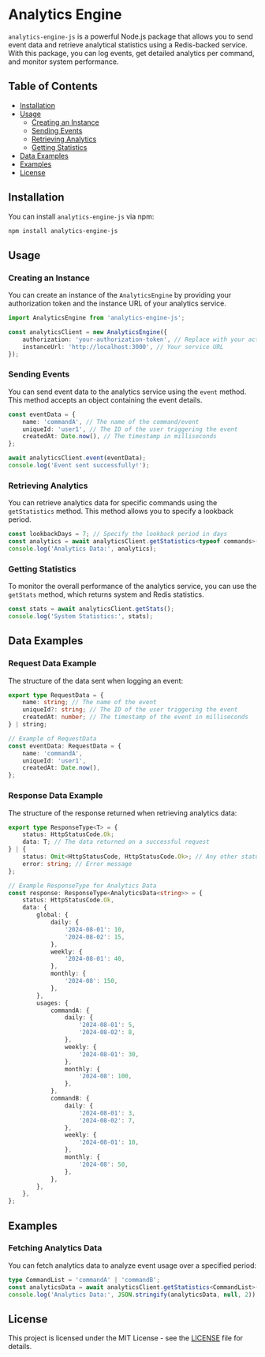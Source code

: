 # Analytics Engine

`analytics-engine-js` is a powerful Node.js package that allows you to send event data and retrieve analytical statistics using a Redis-backed service. With this package, you can log events, get detailed analytics per command, and monitor system performance.

## Table of Contents

- [Installation](#installation)
- [Usage](#usage)
  - [Creating an Instance](#creating-an-instance)
  - [Sending Events](#sending-events)
  - [Retrieving Analytics](#retrieving-analytics)
  - [Getting Statistics](#getting-statistics)
- [Data Examples](#data-examples)
- [Examples](#examples)
- [License](#license)

## Installation

You can install `analytics-engine-js` via npm:

```bash
npm install analytics-engine-js
```

## Usage

### Creating an Instance

You can create an instance of the `AnalyticsEngine` by providing your authorization token and the instance URL of your analytics service.

```typescript
import AnalyticsEngine from 'analytics-engine-js';

const analyticsClient = new AnalyticsEngine({
    authorization: 'your-authorization-token', // Replace with your actual authorization token
    instanceUrl: 'http://localhost:3000', // Your service URL
});
```

### Sending Events

You can send event data to the analytics service using the `event` method. This method accepts an object containing the event details.

```typescript
const eventData = {
    name: 'commandA', // The name of the command/event
    uniqueId: 'user1', // The ID of the user triggering the event
    createdAt: Date.now(), // The timestamp in milliseconds
};

await analyticsClient.event(eventData);
console.log('Event sent successfully!');
```

### Retrieving Analytics

You can retrieve analytics data for specific commands using the `getStatistics` method. This method allows you to specify a lookback period.

```typescript
const lookbackDays = 7; // Specify the lookback period in days
const analytics = await analyticsClient.getStatistics<typeof commands>(lookbackDays);
console.log('Analytics Data:', analytics);
```

### Getting Statistics

To monitor the overall performance of the analytics service, you can use the `getStats` method, which returns system and Redis statistics.

```typescript
const stats = await analyticsClient.getStats();
console.log('System Statistics:', stats);
```

## Data Examples

### Request Data Example

The structure of the data sent when logging an event:

```typescript
export type RequestData = {
    name: string; // The name of the event
    uniqueId?: string; // The ID of the user triggering the event
    createdAt: number; // The timestamp of the event in milliseconds
} | string;

// Example of RequestData
const eventData: RequestData = {
    name: 'commandA',
    uniqueId: 'user1',
    createdAt: Date.now(),
};
```

### Response Data Example

The structure of the response returned when retrieving analytics data:

```typescript
export type ResponseType<T> = {
    status: HttpStatusCode.Ok;
    data: T; // The data returned on a successful request
} | {
    status: Omit<HttpStatusCode, HttpStatusCode.Ok>; // Any other status codes
    error: string; // Error message
};

// Example ResponseType for Analytics Data
const response: ResponseType<AnalyticsData<string>> = {
    status: HttpStatusCode.Ok,
    data: {
        global: {
            daily: {
                '2024-08-01': 10,
                '2024-08-02': 15,
            },
            weekly: {
                '2024-08-01': 40,
            },
            monthly: {
                '2024-08': 150,
            },
        },
        usages: {
            commandA: {
                daily: {
                    '2024-08-01': 5,
                    '2024-08-02': 8,
                },
                weekly: {
                    '2024-08-01': 30,
                },
                monthly: {
                    '2024-08': 100,
                },
            },
            commandB: {
                daily: {
                    '2024-08-01': 3,
                    '2024-08-02': 7,
                },
                weekly: {
                    '2024-08-01': 10,
                },
                monthly: {
                    '2024-08': 50,
                },
            },
        },
    },
};
```

## Examples

### Fetching Analytics Data

You can fetch analytics data to analyze event usage over a specified period:

```typescript
type CommandList = 'commandA' | 'commandB';
const analyticsData = await analyticsClient.getStatistics<CommandList>(7);
console.log('Analytics Data:', JSON.stringify(analyticsData, null, 2));
```

## License

This project is licensed under the MIT License - see the [LICENSE](https://github.com/Digital39999/analytics-engine/LICENSE) file for details.